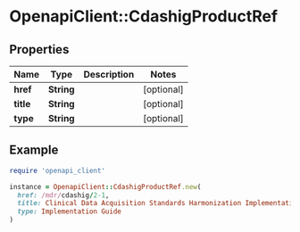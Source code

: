 # OpenapiClient::CdashigProductRef

## Properties

| Name | Type | Description | Notes |
| ---- | ---- | ----------- | ----- |
| **href** | **String** |  | [optional] |
| **title** | **String** |  | [optional] |
| **type** | **String** |  | [optional] |

## Example

```ruby
require 'openapi_client'

instance = OpenapiClient::CdashigProductRef.new(
  href: /mdr/cdashig/2-1,
  title: Clinical Data Acquisition Standards Harmonization Implementation Guide for Human Clinical Trials Version 2.1,
  type: Implementation Guide
)
```

